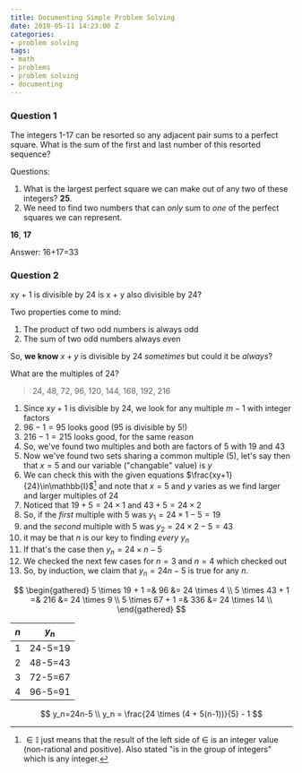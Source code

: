 ```yaml
---
title: Documenting Simple Problem Solving
date: 2018-05-11 14:23:00 Z
categories:
- problem solving
tags:
- math
- problems
- problem solving
- documenting
---
```


### Question 1

The integers 1-17 can be resorted so any adjacent pair sums to a perfect square. What is the sum of the first and last number of this resorted sequence?

Questions:

1. What is the largest perfect square we can make out of any two of these integers? **25**. 
2. We need to find two numbers that can _only_ sum to _one_ of the perfect squares we can represent.

**16**, **17**

Answer: 16+17=33

### Question 2

xy + 1 is divisible by 24
is x + y also divisible by 24?

Two properties come to mind:

1. The product of two odd numbers is always odd
2. The sum of two odd numbers always even

So, **we know** $x + y$ is divisible by 24 _sometimes_ but could it be _always_?

What are the multiples of 24?

> 24, 48, 72, 96, 120, 144, 168, 192, 216

1. Since $xy+1$ is divisible by 24, we look for any multiple $m-1$ with integer factors
2. $96-1=95$ looks good (95 is divisible by 5!)
3.  $216-1=215$ looks good, for the same reason
4. So, we've found two multiples and both are factors of $5$ with $19$ and $43$
5. Now we've found two sets sharing a common multiple ($5$), let's say then that $x=5$ and our variable ("changable" value) is $y$
6. We can check this with the given equations $\frac{xy+1}{24}\in\mathbb{I}$[^1] and note that $x=5$ and $y$ varies as we find larger and larger multiples of 24
7. Noticed that $19+5=24\times1$ and $43+5=24\times2$
8. So, if the _first_ multiple with $5$ was $y_1=24\times1-5=19$
9. and the _second_ multiple with $5$ was $y_2=24\times2-5=43$
10. it may be that $n$ is our key to finding _every_ $y_n$
11. If that's the case then $y_n=24\times n-5$
12. We checked the next few cases for $n=3$ and $n=4$ which checked out
13. So, by induction, we claim that $y_n=24n-5$ is true for any $n$.

$$
\begin{gathered}
5 \times 19 + 1 =& 96 &= 24 \times 4 \\
5 \times 43 + 1 =& 216 &= 24 \times 9 \\
5 \times 67 + 1 =& 336 &= 24 \times 14 \\
\end{gathered}
$$

| $n$  | $y_n$   |
| ---- | ------- |
| 1    | 24-5=19 |
| 2    | 48-5=43 |
| 3    | 72-5=67 |
| 4    | 96-5=91 |

$$
y_n=24n-5 \\
y_n = \frac{24 \times (4 + 5(n-1))}{5} - 1
$$

[^1]: $\in\mathbb{I}$ just means that the result of the left side of $\in$ is an integer value (non-rational and positive). Also stated "is in the group of integers" which is any integer.